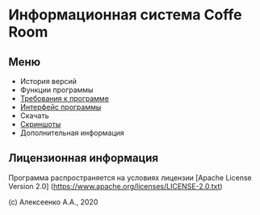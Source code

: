# Информационная система Coffe Room

## Меню

- История версий
- Функции программы
- [Требования к программе](/a/index.md)
- [Интерфейс программы](/b/index.md)
- Скачать
- [Скриншоты](/c/index.md)
- Дополнительная информация

## Лицензионная информация

Программа распространяется на условиях лицензии [Apache License Version 2.0]
(https://www.apache.org/licenses/LICENSE-2.0.txt)

(c) Алексеенко А.А., 2020
